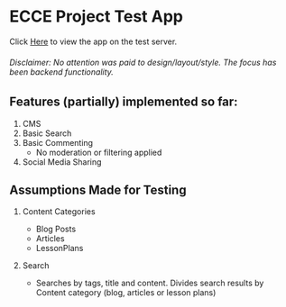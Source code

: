 ECCE Project Test App
=====================

Click [Here](https://ecc-test.herokuapp.com/) to view the app on the test server.

###### Disclaimer: No attention was paid to design/layout/style. The focus has been backend functionality.

Features (partially) implemented so far:
----------------------------
1. CMS
2. Basic Search
3. Basic Commenting
	* No moderation or filtering applied
4. Social Media Sharing

Assumptions Made for Testing
----------------------------
1. Content Categories
	* Blog Posts
	* Articles
	* LessonPlans

2. Search
	* Searches by tags, title and content. Divides search results by Content category (blog, articles or lesson plans)





